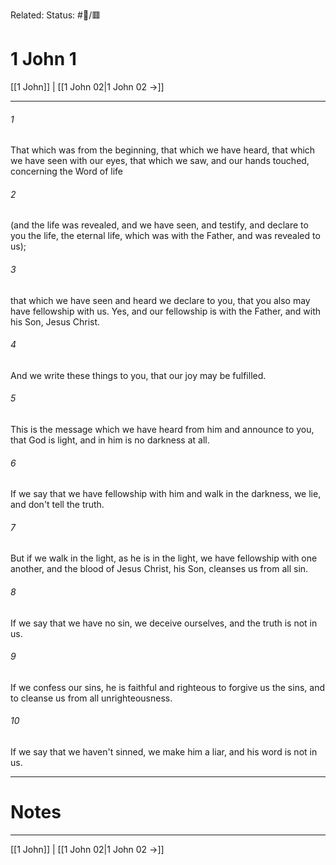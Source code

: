 Related:
Status: #📖/🟥
# 1 John 1

[[1 John]] | [[1 John 02|1 John 02 →]]
***



###### 1 
That which was from the beginning, that which we have heard, that which we have seen with our eyes, that which we saw, and our hands touched, concerning the Word of life 

###### 2 
(and the life was revealed, and we have seen, and testify, and declare to you the life, the eternal life, which was with the Father, and was revealed to us); 

###### 3 
that which we have seen and heard we declare to you, that you also may have fellowship with us. Yes, and our fellowship is with the Father, and with his Son, Jesus Christ. 

###### 4 
And we write these things to you, that our joy may be fulfilled. 

###### 5 
This is the message which we have heard from him and announce to you, that God is light, and in him is no darkness at all. 

###### 6 
If we say that we have fellowship with him and walk in the darkness, we lie, and don't tell the truth. 

###### 7 
But if we walk in the light, as he is in the light, we have fellowship with one another, and the blood of Jesus Christ, his Son, cleanses us from all sin. 

###### 8 
If we say that we have no sin, we deceive ourselves, and the truth is not in us. 

###### 9 
If we confess our sins, he is faithful and righteous to forgive us the sins, and to cleanse us from all unrighteousness. 

###### 10 
If we say that we haven't sinned, we make him a liar, and his word is not in us.

---
# Notes


***
[[1 John]] | [[1 John 02|1 John 02 →]]
